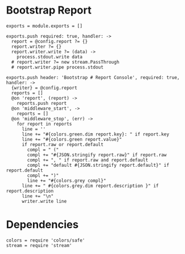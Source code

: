 
# Bootstrap Report

    exports = module.exports = []

    exports.push required: true, handler: ->
      report = @config.report ?= {}
      report.writer ?= {}
      report.writer.write ?= (data) ->
        process.stdout.write data
      # report.writer ?= new stream.PassThrough
      # report.writer.pipe process.stdout

    exports.push header: 'Bootstrap # Report Console', required: true, handler: ->
      {writer} = @config.report
      reports = []
      @on 'report', (report) ->
        reports.push report
      @on 'middleware_start', ->
        reports = []
      @on 'middleware_stop', (err) ->
        for report in reports
          line = ''
          line += "#{colors.green.dim report.key}: " if report.key
          line += "#{colors.green report.value}"
          if report.raw or report.default
            compl = " ("
            compl += "#{JSON.stringify report.raw}" if report.raw
            compl += ", " if report.raw and report.default
            compl += "default #{JSON.stringify report.default}" if report.default
            compl += ")"
            line += "#{colors.grey compl}"
          line += " #{colors.grey.dim report.description }" if report.description
          line += "\n"
          writer.write line

# Dependencies

    colors = require 'colors/safe'
    stream = require 'stream'
